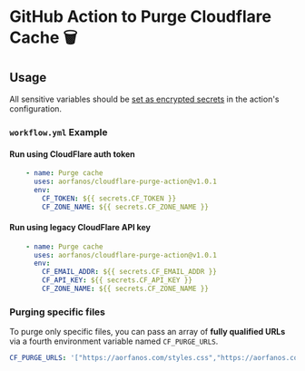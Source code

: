 # GitHub Action to Purge Cloudflare Cache  🗑️ 


## Usage

All sensitive variables should be [set as encrypted secrets](https://help.github.com/en/articles/virtual-environments-for-github-actions#creating-and-using-secrets-encrypted-variables) in the action's configuration.

### `workflow.yml` Example

#### Run using CloudFlare auth token
```yaml
    - name: Purge cache
      uses: aorfanos/cloudflare-purge-action@v1.0.1
      env:
        CF_TOKEN: ${{ secrets.CF_TOKEN }}
        CF_ZONE_NAME: ${{ secrets.CF_ZONE_NAME }}
```

#### Run using legacy CloudFlare API key
```yaml
    - name: Purge cache
      uses: aorfanos/cloudflare-purge-action@v1.0.1
      env:
        CF_EMAIL_ADDR: ${{ secrets.CF_EMAIL_ADDR }}
        CF_API_KEY: ${{ secrets.CF_API_KEY }}
        CF_ZONE_NAME: ${{ secrets.CF_ZONE_NAME }}
```


### Purging specific files

To purge only specific files, you can pass an array of **fully qualified URLs** via a fourth environment variable named `CF_PURGE_URLS`.

```yaml
CF_PURGE_URLS: '["https://aorfanos.com/styles.css","https://aorfanos.com/style.css"]'
```
